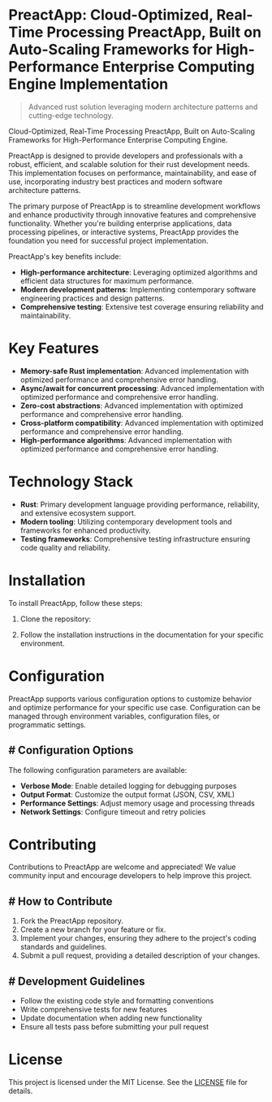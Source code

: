 <!-- fallback_PreactApp_20251026193258_32133 -->

# PreactApp: Cloud-Optimized, Real-Time Processing PreactApp, Built on Auto-Scaling Frameworks for High-Performance Enterprise Computing Engine Implementation
> Advanced rust solution leveraging modern architecture patterns and cutting-edge technology.

Cloud-Optimized, Real-Time Processing PreactApp, Built on Auto-Scaling Frameworks for High-Performance Enterprise Computing Engine.

PreactApp is designed to provide developers and professionals with a robust, efficient, and scalable solution for their rust development needs. This implementation focuses on performance, maintainability, and ease of use, incorporating industry best practices and modern software architecture patterns.

The primary purpose of PreactApp is to streamline development workflows and enhance productivity through innovative features and comprehensive functionality. Whether you're building enterprise applications, data processing pipelines, or interactive systems, PreactApp provides the foundation you need for successful project implementation.

PreactApp's key benefits include:

* **High-performance architecture**: Leveraging optimized algorithms and efficient data structures for maximum performance.
* **Modern development patterns**: Implementing contemporary software engineering practices and design patterns.
* **Comprehensive testing**: Extensive test coverage ensuring reliability and maintainability.

# Key Features

* **Memory-safe Rust implementation**: Advanced implementation with optimized performance and comprehensive error handling.
* **Async/await for concurrent processing**: Advanced implementation with optimized performance and comprehensive error handling.
* **Zero-cost abstractions**: Advanced implementation with optimized performance and comprehensive error handling.
* **Cross-platform compatibility**: Advanced implementation with optimized performance and comprehensive error handling.
* **High-performance algorithms**: Advanced implementation with optimized performance and comprehensive error handling.

# Technology Stack

* **Rust**: Primary development language providing performance, reliability, and extensive ecosystem support.
* **Modern tooling**: Utilizing contemporary development tools and frameworks for enhanced productivity.
* **Testing frameworks**: Comprehensive testing infrastructure ensuring code quality and reliability.

# Installation

To install PreactApp, follow these steps:

1. Clone the repository:


2. Follow the installation instructions in the documentation for your specific environment.

# Configuration

PreactApp supports various configuration options to customize behavior and optimize performance for your specific use case. Configuration can be managed through environment variables, configuration files, or programmatic settings.

## # Configuration Options

The following configuration parameters are available:

* **Verbose Mode**: Enable detailed logging for debugging purposes
* **Output Format**: Customize the output format (JSON, CSV, XML)
* **Performance Settings**: Adjust memory usage and processing threads
* **Network Settings**: Configure timeout and retry policies

# Contributing

Contributions to PreactApp are welcome and appreciated! We value community input and encourage developers to help improve this project.

## # How to Contribute

1. Fork the PreactApp repository.
2. Create a new branch for your feature or fix.
3. Implement your changes, ensuring they adhere to the project's coding standards and guidelines.
4. Submit a pull request, providing a detailed description of your changes.

## # Development Guidelines

* Follow the existing code style and formatting conventions
* Write comprehensive tests for new features
* Update documentation when adding new functionality
* Ensure all tests pass before submitting your pull request

# License

This project is licensed under the MIT License. See the [LICENSE](https://github.com/demaagro/PreactApp/blob/main/LICENSE) file for details.
